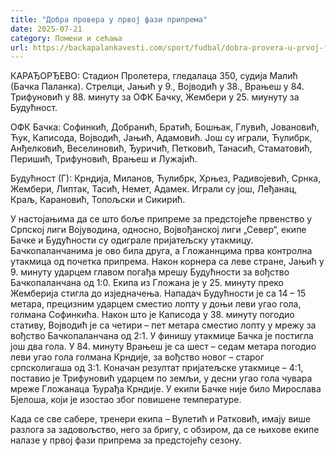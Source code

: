 ```yaml
---
title: "Добра провера у првој фази припрема"
date: 2025-07-21
category: Помени и сећања
url: https://backapalankavesti.com/sport/fudbal/dobra-provera-u-prvoj-fazi-priprema/
---
```


КАРАЂОРЂЕВО: Стадион Пролетера, гледалаца 350, судија Малић (Бачка Паланка). Стрелци, Јањић у 9., Војводић у 38., Врањеш у 84. Трифуновић у 88. минуту за ОФК Бачку, Жембери у 25. миунуту за Будућност.

ОФК Бачка: Софинкић, Добранић, Братић, Бошњак, Глувић, Јовановић, Ћук, Каписода, Војводић, Јањић, Адамовић. Још су играли, Ћулибрк, Анђелковић, Веселиновић, Ђуричић, Петковић, Танасић, Стаматовић, Перишић, Трифуновић, Врањеш и Лужајић.

Будућност (Г): Крндија, Миланов, Ћулибрк, Хрњез, Радивојевић, Срнка, Жембери, Липтак, Тасић, Немет, Адамек. Играли су још, Леђанац, Краљ, Карановић, Топољски и Сикирић.

У настојањима да се што боље припреме за предстојеће првенство у Српској лиги Војуводина, односно, Војвођанској лиги „Север“, екипе Бачке и Будућности су одиграле пријатељску утакмицу. Бачкопаланчанима је ово била друга, а Гложаннцима прва контролна утакмица од почетка припрема.
Након корнера са леве стране, Јањић у 9. минуту ударцем главом погађа мрешу Будућности за вођство Бачкопаланчана од 1:0. Екипа из Гложана је у 25. минуту преко Жемберија стигла до изједначења. Нападач Будућности је са 14 – 15 метара, прецизним ударцем сместио лопту у доњи леви угао гола, голмана Софинкића. Након што је Каписода у 38. минуту погодио стативу, Војводић је са четири – пет метара сместио лопту у мрежу за вођство Бачкопаланчана од 2:1. У финишу утакмице Бачка је постигла још два гола. У 84. минуту Врањеш је са шест – седам метара погодио леви угао гола голмана Крндије, за вођство новог – старог српсколигаша од 3:1. Коначан резултат пријатељске утакмице – 4:1, поставио је Трифуновић ударцем по земљи, у десни угао гола чувара мреже Гложанаца Ђурађа Крндије. У екипи Бачке није било Мирослава Бјелоша, који је изостао због повишене температуре.

Када се све сабере, тренери екипа – Вулетић и Ратковић, имају више разлога за задовољство, него за бригу, с обзиром, да се њихове екипе налазе у првој фази припрема за предстојећу сезону.

